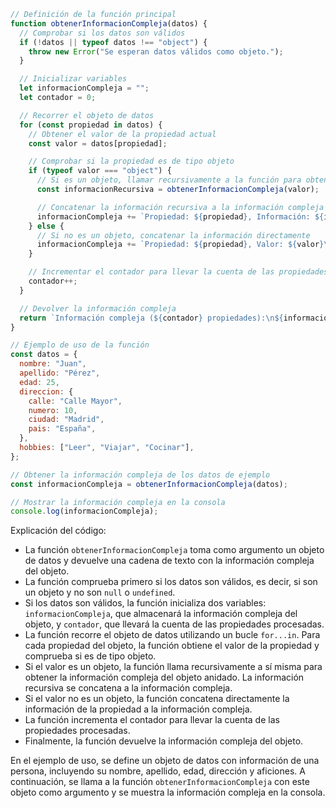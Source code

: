 ```javascript
// Definición de la función principal
function obtenerInformacionCompleja(datos) {
  // Comprobar si los datos son válidos
  if (!datos || typeof datos !== "object") {
    throw new Error("Se esperan datos válidos como objeto.");
  }

  // Inicializar variables
  let informacionCompleja = "";
  let contador = 0;

  // Recorrer el objeto de datos
  for (const propiedad in datos) {
    // Obtener el valor de la propiedad actual
    const valor = datos[propiedad];

    // Comprobar si la propiedad es de tipo objeto
    if (typeof valor === "object") {
      // Si es un objeto, llamar recursivamente a la función para obtener información
      const informacionRecursiva = obtenerInformacionCompleja(valor);

      // Concatenar la información recursiva a la información compleja
      informacionCompleja += `Propiedad: ${propiedad}, Información: ${informacionRecursiva}\n`;
    } else {
      // Si no es un objeto, concatenar la información directamente
      informacionCompleja += `Propiedad: ${propiedad}, Valor: ${valor}\n`;
    }

    // Incrementar el contador para llevar la cuenta de las propiedades procesadas
    contador++;
  }

  // Devolver la información compleja
  return `Información compleja (${contador} propiedades):\n${informacionCompleja}`;
}

// Ejemplo de uso de la función
const datos = {
  nombre: "Juan",
  apellido: "Pérez",
  edad: 25,
  direccion: {
    calle: "Calle Mayor",
    numero: 10,
    ciudad: "Madrid",
    pais: "España",
  },
  hobbies: ["Leer", "Viajar", "Cocinar"],
};

// Obtener la información compleja de los datos de ejemplo
const informacionCompleja = obtenerInformacionCompleja(datos);

// Mostrar la información compleja en la consola
console.log(informacionCompleja);
```

Explicación del código:

* La función `obtenerInformacionCompleja` toma como argumento un objeto de datos y devuelve una cadena de texto con la información compleja del objeto.
* La función comprueba primero si los datos son válidos, es decir, si son un objeto y no son `null` o `undefined`.
* Si los datos son válidos, la función inicializa dos variables: `informacionCompleja`, que almacenará la información compleja del objeto, y `contador`, que llevará la cuenta de las propiedades procesadas.
* La función recorre el objeto de datos utilizando un bucle `for...in`. Para cada propiedad del objeto, la función obtiene el valor de la propiedad y comprueba si es de tipo objeto.
* Si el valor es un objeto, la función llama recursivamente a sí misma para obtener la información compleja del objeto anidado. La información recursiva se concatena a la información compleja.
* Si el valor no es un objeto, la función concatena directamente la información de la propiedad a la información compleja.
* La función incrementa el contador para llevar la cuenta de las propiedades procesadas.
* Finalmente, la función devuelve la información compleja del objeto.

En el ejemplo de uso, se define un objeto de datos con información de una persona, incluyendo su nombre, apellido, edad, dirección y aficiones. A continuación, se llama a la función `obtenerInformacionCompleja` con este objeto como argumento y se muestra la información compleja en la consola.